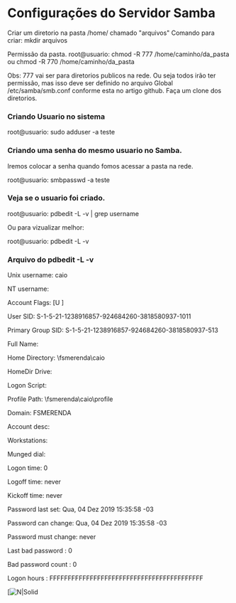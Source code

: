 # Configurações do Servidor Samba


Criar um diretorio na pasta /home/ chamado "arquivos" 
  Comando para criar: mkdir arquivos
  
Permissão da pasta.
root@usuario: chmod -R 777 /home/caminho/da_pasta ou chmod -R 770 /home/caminho/da_pasta
 
Obs: 777 vai ser para diretorios publicos na rede. Ou seja todos irão ter permissão, mas isso deve ser definido no arquivo Global /etc/samba/smb.conf conforme esta no artigo github. Faça um clone dos diretorios.

### Criando Usuario no sistema
root@usuario: sudo adduser -a teste

### Criando uma senha do mesmo usuario no Samba. 

Iremos colocar a senha quando fomos acessar a pasta na rede.

root@usuario: smbpasswd -a teste

### Veja se o usuario foi criado.

root@usuario: pdbedit -L -v | grep username

Ou para vizualizar melhor:  

root@usuario: pdbedit -L -v  


### Arquivo do pdbedit -L -v 


Unix username:        caio

NT username:

Account Flags:        [U          ]

User SID:             S-1-5-21-1238916857-924684260-3818580937-1011

Primary Group SID:    S-1-5-21-1238916857-924684260-3818580937-513 

Full Name:

Home Directory:       \\fsmerenda\caio

HomeDir Drive:

Logon Script:

Profile Path:         \\fsmerenda\caio\profile

Domain:               FSMERENDA

Account desc:

Workstations:

Munged dial:

Logon time:           0

Logoff time:          never

Kickoff time:         never

Password last set:    Qua, 04 Dez 2019 15:35:58 -03

Password can change:  Qua, 04 Dez 2019 15:35:58 -03

Password must change: never

Last bad password   : 0

Bad password count  : 0

Logon hours         : FFFFFFFFFFFFFFFFFFFFFFFFFFFFFFFFFFFFFFFFFF


[![N|Solid](https://raw.githubusercontent.com/murilothink/servidorsamba/master/Capturar.PNG)
